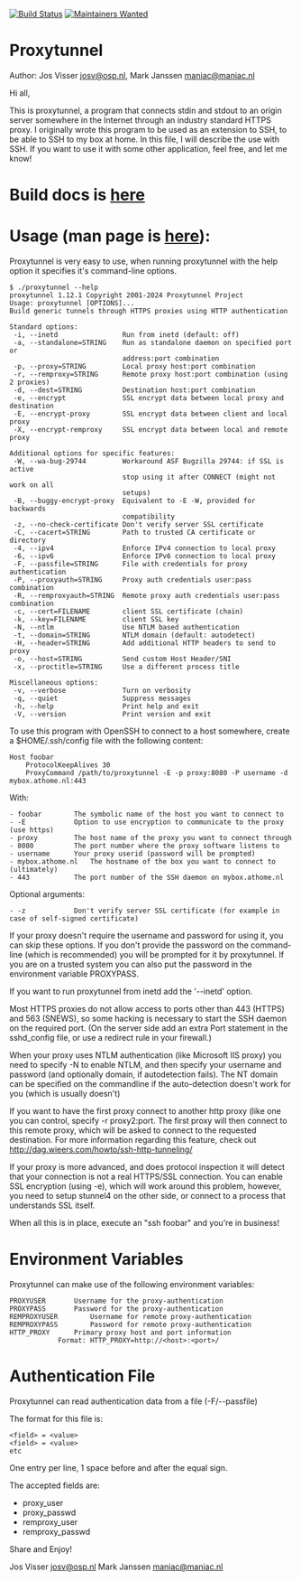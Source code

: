 
[![Build Status](https://travis-ci.org/proxytunnel/proxytunnel.svg?branch=master)](https://travis-ci.org/proxytunnel/proxytunnel)
[![Maintainers Wanted](https://img.shields.io/badge/maintainers-wanted-red.svg)](https://github.com/pickhardt/maintainers-wanted)


# Proxytunnel

Author:		Jos Visser <josv@osp.nl>, Mark Janssen <maniac@maniac.nl>

Hi all,

This is proxytunnel, a program that connects stdin and stdout
to an origin server somewhere in the Internet through an industry
standard HTTPS proxy. I originally wrote this program to be used
as an extension to SSH, to be able to SSH to my box at home. In 
this file, I will describe the use with SSH. If you want to use it
with some other application, feel free, and let me know!

# Build docs is [here](INSTALL.md) 

# Usage (man page is [here](docs/proxytunnel.1.adoc)):

Proxytunnel is very easy to use, when running proxytunnel with the help
option it specifies it's command-line options.

```
$ ./proxytunnel --help
proxytunnel 1.12.1 Copyright 2001-2024 Proxytunnel Project
Usage: proxytunnel [OPTIONS]...
Build generic tunnels through HTTPS proxies using HTTP authentication

Standard options:
 -i, --inetd                Run from inetd (default: off)
 -a, --standalone=STRING    Run as standalone daemon on specified port or
                            address:port combination
 -p, --proxy=STRING         Local proxy host:port combination
 -r, --remproxy=STRING      Remote proxy host:port combination (using 2 proxies)
 -d, --dest=STRING          Destination host:port combination
 -e, --encrypt              SSL encrypt data between local proxy and destination
 -E, --encrypt-proxy        SSL encrypt data between client and local proxy
 -X, --encrypt-remproxy     SSL encrypt data between local and remote proxy

Additional options for specific features:
 -W, --wa-bug-29744         Workaround ASF Bugzilla 29744: if SSL is active
                            stop using it after CONNECT (might not work on all
                            setups)
 -B, --buggy-encrypt-proxy  Equivalent to -E -W, provided for backwards
                            compatibility
 -z, --no-check-certificate Don't verify server SSL certificate
 -C, --cacert=STRING        Path to trusted CA certificate or directory
 -4, --ipv4                 Enforce IPv4 connection to local proxy
 -6, --ipv6                 Enforce IPv6 connection to local proxy
 -F, --passfile=STRING      File with credentials for proxy authentication
 -P, --proxyauth=STRING     Proxy auth credentials user:pass combination
 -R, --remproxyauth=STRING  Remote proxy auth credentials user:pass combination
 -c, --cert=FILENAME        client SSL certificate (chain)
 -k, --key=FILENAME         client SSL key
 -N, --ntlm                 Use NTLM based authentication
 -t, --domain=STRING        NTLM domain (default: autodetect)
 -H, --header=STRING        Add additional HTTP headers to send to proxy
 -o, --host=STRING          Send custom Host Header/SNI
 -x, --proctitle=STRING     Use a different process title

Miscellaneous options:
 -v, --verbose              Turn on verbosity
 -q, --quiet                Suppress messages
 -h, --help                 Print help and exit
 -V, --version              Print version and exit
```

To use this program with OpenSSH to connect to a host somewhere, create
a $HOME/.ssh/config file with the following content:

```
Host foobar
	ProtocolKeepAlives 30
	ProxyCommand /path/to/proxytunnel -E -p proxy:8080 -P username -d mybox.athome.nl:443
```

With:

```
- foobar		The symbolic name of the host you want to connect to
- -E			Option to use encryption to communicate to the proxy (use https)
- proxy			The host name of the proxy you want to connect through
- 8080			The port number where the proxy software listens to
- username		Your proxy userid (password will be prompted)
- mybox.athome.nl	The hostname of the box you want to connect to (ultimately)
- 443			The port number of the SSH daemon on mybox.athome.nl
```

Optional arguments:
```
- -z			Don't verify server SSL certificate (for example in case of self-signed certificate)
```

If your proxy doesn't require the username and password for using it,
you can skip these options. If you don't provide the password on the
command-line (which is recommended) you will be prompted for it by
proxytunnel. If you are on a trusted system you can also put the
password in the environment variable PROXYPASS.

If you want to run proxytunnel from inetd add the '--inetd' option.

Most HTTPS proxies do not allow access to ports other than 443 (HTTPS)
and 563 (SNEWS), so some hacking is necessary to start the SSH daemon on
the required port. (On the server side add an extra Port statement in
the sshd_config file, or use a redirect rule in your firewall.)

When your proxy uses NTLM authentication (like Microsoft IIS proxy)
you need to specify -N to enable NTLM, and then specify your username
and password (and optionally domain, if autodetection fails).
The NT domain can be specified on the commandline if the
auto-detection doesn't work for you (which is usually doesn't)

If you want to have the first proxy connect to another http proxy (like
one you can control, specify -r proxy2:port. The first proxy will then
connect to this remote proxy, which will be asked to connect to the 
requested destination. For more information regarding this feature, check
out http://dag.wieers.com/howto/ssh-http-tunneling/

If your proxy is more advanced, and does protocol inspection it will
detect that your connection is not a real HTTPS/SSL connection. You
can enable SSL encryption (using -e), which will work around this
problem, however, you need to setup stunnel4 on the other side, or
connect to a process that understands SSL itself.

When all this is in place, execute an "ssh foobar" and you're in business!

# Environment Variables

Proxytunnel can make use of the following environment variables:

```
PROXYUSER		Username for the proxy-authentication
PROXYPASS		Password for the proxy-authentication
REMPROXYUSER		Username for remote proxy-authentication
REMPROXYPASS		Password for remote proxy-authentication
HTTP_PROXY		Primary proxy host and port information
			Format: HTTP_PROXY=http://<host>:<port>/
```

# Authentication File

Proxytunnel can read authentication data from a file (-F/--passfile)

The format for this file is:
```
<field> = <value>
<field> = <value>
etc
```

One entry per line, 1 space before and after the equal sign.

The accepted fields are:
 * proxy_user
 * proxy_passwd
 * remproxy_user
 * remproxy_passwd

Share and Enjoy!

Jos Visser <josv@osp.nl>
Mark Janssen <maniac@maniac.nl>
